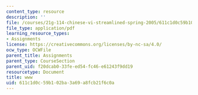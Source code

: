 ```yaml
---
content_type: resource
description: ''
file: /courses/21g-114-chinese-vi-streamlined-spring-2005/611c1d0c59b102ba3a69a8fcb21f6c0a_MIT21G_114S05_2_07f.pdf
file_type: application/pdf
learning_resource_types:
- Assignments
license: https://creativecommons.org/licenses/by-nc-sa/4.0/
ocw_type: OCWFile
parent_title: Assignments
parent_type: CourseSection
parent_uid: f20dcab0-33fe-ed54-fc46-e61243f9dd19
resourcetype: Document
title: www
uid: 611c1d0c-59b1-02ba-3a69-a8fcb21f6c0a
---
```

